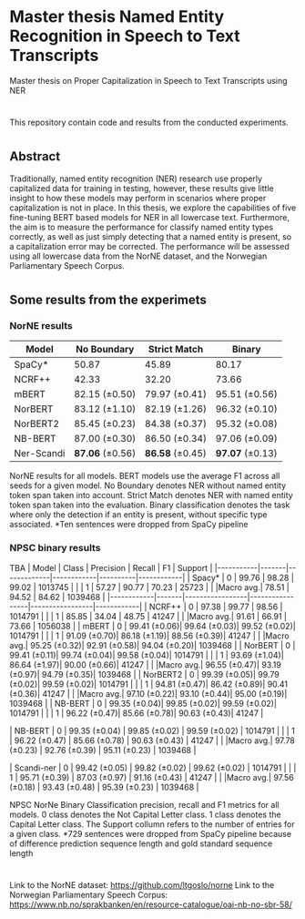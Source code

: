 # Master thesis Named Entity Recognition in Speech to Text Transcripts
Master thesis on Proper Capitalization in Speech to Text Transcripts using NER
#
This repository contain code and results from the conducted experiments.
#
## Abstract
Traditionally, named entity recognition (NER) research use properly capitalized data for training in testing, however, these results give little insight to how these models may perform in scenarios where proper capitalization is not in place. In this thesis, we explore the capabilities of five fine-tuning BERT based models for NER in all lowercase text. Furthermore, the aim is to measure the performance for classify named entity types correctly, as well as just simply detecting that a named entity is present, so a capitalization error may be corrected. The performance will be assessed using all lowercase data from the NorNE dataset, and the Norwegian Parliamentary Speech Corpus.
#
#
## Some results from the experimets

### NorNE results
|    Model    | No Boundary | Strict Match | Binary |
|------------|-------------|--------------|--------|
|   SpaCy*   |    50.87    |    45.89     |  80.17 |
|   NCRF++   |    42.33    |    32.20     |  73.66 |
|   mBERT    | 82.15 (±0.50)| 79.97 (±0.41)| 95.51 (±0.56) |
|  NorBERT   | 83.12 (±1.10)| 82.19 (±1.26)| 96.32 (±0.10) |
| NorBERT2   | 85.45 (±0.23)| 84.38 (±0.37)| 95.32 (±0.08) |
|  NB-BERT   | 87.00 (±0.30)| 86.50 (±0.34)| 97.06 (±0.09) |
| Ner-Scandi | **87.06** (±0.56)| **86.58** (±0.45)| **97.07** (±0.13) |


NorNE results for all models. BERT models use the average F1 across all seeds
for a given model. No Boundary denotes NER without named entity token span taken into
account. Strict Match denotes NER with named entity token span taken into the evaluation.
Binary classification denotes the task where only the detection if an entity is present, without
specific type associated. *Ten sentences were dropped from SpaCy pipeline


### NPSC binary results

TBA 
|   Model   | Class |  Precision  |   Recall   |    F1    |  Support   |
|-----------|-------|-------------|------------|----------|------------|
|  Spacy*   |   0   |    99.76    |    98.28   |  99.02   |  1013745   |
|           |   1   |    57.27    |    90.77   |  70.23   |   25723    |
|           |Macro avg.|    78.51    |    94.52   |  84.62   |  1039468   |
|------------|-------|-----------------|-----------------|-----------------|------------|
|   NCRF++  |   0   |    97.38    |    99.77   |  98.56   |  1014791   |
|           |   1   |    85.85    |    34.04   |  48.75   |   41247    |
|           |Macro avg.|    91.61    |    66.91   |  73.66   |  1056038   |
|   mBERT   |   0   | 99.41 (±0.06)| 99.64 (±0.03)| 99.52 (±0.02)|  1014791   |
|           |   1   | 91.09 (±0.70)| 86.18 (±1.19)| 88.56 (±0.39)|   41247    |
|           |Macro avg.| 95.25 (±0.32)| 92.91 (±0.58)| 94.04 (±0.20)|  1039468   |
|  NorBERT  |   0   | 99.41 (±0.11)| 99.74 (±0.04)| 99.58 (±0.04)|  1014791   |
|           |   1   | 93.69 (±1.04)| 86.64 (±1.97)| 90.00 (±0.66)|   41247    |
|           |Macro avg.| 96.55 (±0.47)| 93.19 (±0.97)| 94.79 (±0.35)|  1039468   |
| NorBERT2  |   0   | 99.39 (±0.05)| 99.79 (±0.02)| 99.59 (±0.02)|  1014791   |
|           |   1   | 94.81 (±0.47)| 86.42 (±0.89)| 90.41 (±0.36)|   41247    |
|           |Macro avg.| 97.10 (±0.22)| 93.10 (±0.44)| 95.00 (±0.19)|  1039468   |
|  NB-BERT  |   0   | 99.35 (±0.04)| 99.85 (±0.02)| 99.59 (±0.02)|  1014791   |
|           |   1   | 96.22 (±0.47)| 85.66 (±0.78)| 90.63 (±0.43)|   41247    |

|   NB-BERT  |   0   | 99.35 (±0.04)   | 99.85 (±0.02)   | 99.59 (±0.02)   |  1014791   |
|            |   1   | 96.22 (±0.47)   | 85.66 (±0.78)   | 90.63 (±0.43)   |   41247    |
|            |Macro avg.| 97.78 (±0.23)   | 92.76 (±0.39)   | 95.11 (±0.23)   |  1039468   |

| Scandi-ner |   0   | 99.42 (±0.05)   | 99.82 (±0.02)   | 99.62 (±0.02)   |  1014791   |
|            |   1   | 95.71 (±0.39)   | 87.03 (±0.97)   | 91.16 (±0.43)   |   41247    |
|            |Macro avg.| 97.56 (±0.18)   | 93.43 (±0.48)   | 95.39 (±0.23)   |  1039468   |

NPSC NorNe Binary Classification precision, recall and F1 metrics for all models. 0 class denotes the Not Capital Letter class. 1 class denotes the Capital Letter class. The Support collumn refers to the number of entries for a given class. *729 sentences were dropped from SpaCy pipeline because of difference prediction sequence length and gold standard sequence length







#
#
#
Link to the NorNE dataset: https://github.com/ltgoslo/norne
Link to the Norwegian Parliamentary Speech Corpus: https://www.nb.no/sprakbanken/en/resource-catalogue/oai-nb-no-sbr-58/




